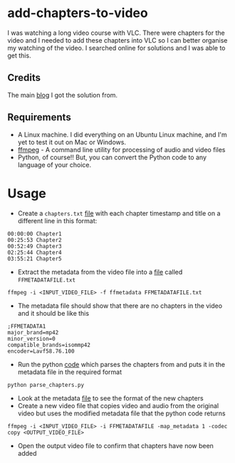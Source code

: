 # add-chapters-to-video
I was watching a long video course with VLC. There were chapters for the video and I needed to add these chapters into VLC so I can better organise my watching of the video. I searched online for solutions and I was able to get this.

## Credits
The main [blog](https://ikyle.me/blog/2020/add-mp4-chapters-ffmpeg) I got the solution from.

## Requirements
- A Linux machine. I did everything on an Ubuntu Linux machine, and I'm yet to test it out on Mac or Windows. 
- [ffmpeg](https://ffmpeg.org/) - A command line utility for processing of audio and video files
- Python, of course!! But, you can convert the Python code to any language of your choice.

# Usage
- Create a `chapters.txt` [file](./chapters.txt) with each chapter timestamp and title on a different line in this format:
```
00:00:00 Chapter1
00:25:53 Chapter2
00:52:49 Chapter3
02:25:44 Chapter4
03:55:21 Chapter5
```
- Extract the metadata from the video file into a [file](./FFMETADATAFILE.txt) called `FFMETADATAFILE.txt`
```
ffmpeg -i <INPUT_VIDEO_FILE> -f ffmetadata FFMETADATAFILE.txt
```
- The metadata file should show that there are no chapters in the video and it should be like this
```
;FFMETADATA1
major_brand=mp42
minor_version=0
compatible_brands=isommp42
encoder=Lavf58.76.100
```
- Run the python [code](./parse_chapters.py) which parses the chapters from and puts it in the metadata file in the required format
```
python parse_chapters.py
```
- Look at the metadata [file](./FFMETADATAFILE.txt) to see the format of the new chapters
- Create a new video file that copies video and audio from the original video but uses the modified metadata file that the python code returns
```
ffmpeg -i <INPUT_VIDEO_FILE> -i FFMETADATAFILE -map_metadata 1 -codec copy <OUTPUT_VIDEO_FILE>
```
- Open the output video file to confirm that chapters have now been added